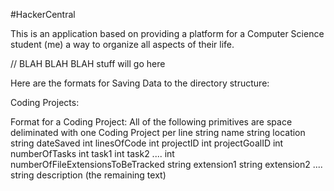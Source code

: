 #HackerCentral

This is an application based on providing a platform for a Computer Science student (me) a way to organize all aspects of their life.

// BLAH BLAH BLAH stuff will go here

Here are the formats for Saving Data to the directory structure:

Coding Projects:

  Format for a Coding Project:
    All of the following primitives are space deliminated with one Coding Project per line
    string name
    string location
    string dateSaved
    int linesOfCode
    int projectID
    int projectGoalID
    int numberOfTasks
    int task1 int task2 ....
    int numberOfFileExtensionsToBeTracked
    string extension1 string extension2 ....
    string description (the remaining text)
